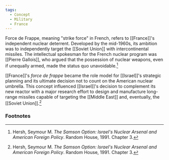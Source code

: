 ```yaml
---
tags:
  - Concept
  - Military
  - France
---
```

Force de Frappe, meaning "strike force" in French, refers to [[France]]'s independent nuclear deterrent. Developed by the mid-1960s, its ambition was to independently target the [[Soviet Union]] with intercontinental missiles. The intellectual spokesman for the French nuclear program was [[Pierre Gallois]], who argued that the possession of nuclear weapons, even if unequally armed, made the status quo unavoidable.[^1]

[[France]]'s *force de frappe* became the role model for [[Israel]]'s strategic planning and its ultimate decision not to count on the American nuclear umbrella. This concept influenced [[Israel]]'s decision to complement its new reactor with a major research effort to design and manufacture long-range missiles capable of targeting the [[Middle East]] and, eventually, the [[Soviet Union]].[^1]

### Footnotes

[^1]: Hersh, Seymour M. *The Samson Option: Israel's Nuclear Arsenal and American Foreign Policy*. Random House, 1991. Chapter 3.